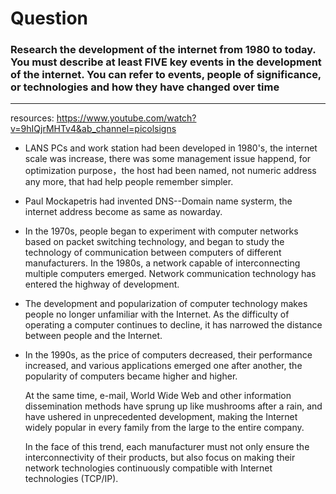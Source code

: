 # Question

### Research the development of the internet from 1980 to today. You must describe at least FIVE key events in the development of the internet. You can refer to events, people of significance, or technologies and how they have changed over time

-------------------------------------------
resources: <https://www.youtube.com/watch?v=9hIQjrMHTv4&ab_channel=picolsigns>



* LANS PCs and work station had been developed in 1980's, the internet scale was increase, there was some management issue happend, for optimization purpose，the host had been named, not numeric address any more, that had help people remember simpler.

* Paul Mockapetris had invented DNS--Domain name systerm, the internet address become as same as nowarday.

* In the 1970s, people began to experiment with computer networks based on packet switching technology, and began to study the technology of communication between computers of different manufacturers. In the 1980s, a network capable of interconnecting multiple computers emerged. Network communication technology has entered the highway of development.

* The development and popularization of computer technology makes people no longer unfamiliar with the Internet. As the difficulty of operating a computer continues to decline, it has narrowed the distance between people and the Internet.

* In the 1990s, as the price of computers decreased, their performance increased, and various applications emerged one after another, the popularity of computers became higher and higher.
  
   At the same time, e-mail, World Wide Web and other information dissemination methods have sprung up like mushrooms after a rain, and have ushered in unprecedented development, making the Internet widely popular in every family from the large to the entire company.

   In the face of this trend, each manufacturer must not only ensure the interconnectivity of their products, but also focus on making their network technologies continuously compatible with Internet technologies (TCP/IP).
